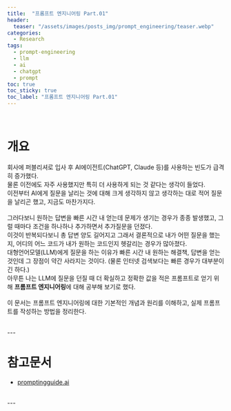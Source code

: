 ```yaml
---
title:  "프롬프트 엔지니어링 Part.01"
header:
  teaser: "/assets/images/posts_img/prompt_engineering/teaser.webp"
categories:
  - Research
tags:
  - prompt-engineering
  - llm
  - ai
  - chatgpt
  - prompt
toc: true
toc_sticky: true
toc_label: "프롬프트 엔지니어링 Part.01"
---
```

<br>

# 개요
회사에 퍼블리셔로 입사 후 AI에이전트(ChatGPT, Claude 등)를 사용하는 빈도가 급격히 증가했다.   
물론 이전에도 자주 사용했지만 특히 더 사용하게 되는 것 같다는 생각이 들었다.   
이전부터 AI에게 질문을 날리는 것에 대해 크게 생각하지 않고 생각하는 대로 적어 질문을 날리곤 했고, 지금도 마찬가지다.   
<br>
그러다보니 원하는 답변을 빠른 시간 내 얻는데 문제가 생기는 경우가 종종 발생했고, 그럴 때마다 조건을 하나하나 추가하면서 추가질문을 던졌다.   
이것이 반복되다보니 총 답변 양도 길어지고 그래서 결론적으로 내가 어떤 질문을 했는지, 어디의 어느 코드가 내가 원하는 코드인지 헷갈리는 경우가 많아졌다.  
대형언어모델(LLM)에게 질문을 하는 이유가 빠른 시간 내 원하는 해결책, 답변을 얻는 것인데 그 장점이 약간 사라지는 것이다. (물론 인터넷 검색보다는 빠른 경우가 대부분이긴 하다.)   
아무튼 나는 LLM에 질문을 던질 때 더 확실하고 정확한 값을 적은 프롬프트로 얻기 위해 **프롬프트 엔지니어링**에 대해 공부해 보기로 했다.   
<br>
이 문서는 프롬프트 엔지니어링에 대한 기본적인 개념과 원리를 이해하고, 실제 프롬프트를 작성하는 방법을 정리한다.

<br>
---
<br>


# 참고문서
- [promptingguide.ai](https://www.promptingguide.ai/kr)

<br>
---
<br>

# 
